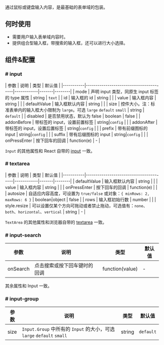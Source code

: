 
通过鼠标或键盘输入内容，是最基础的表单域的包装。

## 何时使用

- 需要用户输入表单域内容时。
- 提供组合型输入框，带搜索的输入框，还可以进行大小选择。

## 组件&配置

### # input

| 参数      | 说明                                     | 类型       | 默认值 |
|-----------|-----------------------------------------|------------|-------|--------|
| mode | 声明 input 类型，同原生 input 标签的 type 属性 | string  | `text` |
| id | 输入框的 id | string | |
| value | 输入框内容 | string | |
| defaultValue | 输入框默认内容 | string | |
| size | 控件大小。注：标准表单内的输入框大小限制为 `large`。可选 `large` `default` `small` | string | `default` |
| disabled | 是否禁用状态，默认为 false | boolean | false |
| addonBefore | 带标签的 input，设置前置标签 | string&#124;`config` | |
| addonAfter | 带标签的 input，设置后置标签 | string&#124;`config` | |
| prefix | 带有前缀图标的 input | string&#124;`config` | |
| suffix | 带有后缀图标的 input | string&#124;`config` | |
| onPressEnter | 按下回车的回调 | function(e) | - |

`Input` 的其他属性和 React 自带的 [input](https://facebook.github.io/react/docs/events.html#supported-events) 一致。

### # textarea

| 参数      | 说明                                     | 类型       | 默认值 |
|-----------|-----------------------------------------|------------|-------|--------|
| defaultValue | 输入框默认内容 | string | |
| value | 输入框内容 | string | |
| onPressEnter | 按下回车的回调 | function(e) | |
| autosize | 自适应内容高度，可设置为 `true/false` 或对象：`{ minRows: 2, maxRows: 6 }` | boolean&#124;object | false |
| rows | 输入框初始行数 | number | |
| style.resize | 可以设置仅某个方向可拖动或者禁止拖动，可选值有：`none`、`both`、`horizontal`、`vertical` | string | - |


`TextArea` 的其他属性和浏览器自带的 [textarea](https://developer.mozilla.org/en-US/docs/Web/HTML/Element/textarea) 一致。

### # input-search

| 参数      | 说明                                     | 类型       | 默认值 |
|-----------|-----------------------------------------|-----------|-------|
| onSearch | 点击搜索或按下回车键时的回调                 | function(value) | -  |

其余属性和 Input 一致。

### # input-group

| 参数      | 说明                                     | 类型         | 默认值 |
|-----------|-----------------------------------------|-------------|-------|
|  size | `Input.Group` 中所有的 `Input` 的大小，可选 `large` `default` `small` | string | `default` |

